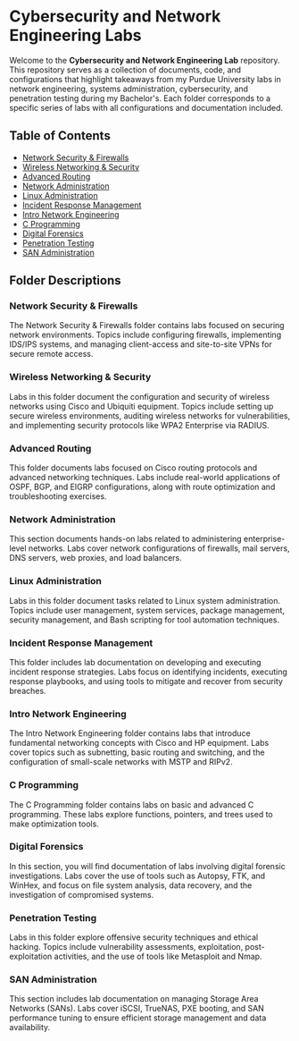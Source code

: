 # Cybersecurity and Network Engineering Labs

Welcome to the **Cybersecurity and Network Engineering Lab** repository. This repository serves as a collection of documents, code, and configurations that highlight takeaways from my Purdue University labs in network engineering, systems administration, cybersecurity, and penetration testing during my Bachelor's. Each folder corresponds to a specific series of labs with all configurations and documentation included.

## Table of Contents

- [Network Security & Firewalls](#network-security--firewalls)
- [Wireless Networking & Security](#wireless-networking--security)
- [Advanced Routing](#advanced-routing)
- [Network Administration](#network-administration)
- [Linux Administration](#linux-administration)
- [Incident Response Management](#incident-response-management)
- [Intro Network Engineering](#intro-network-engineering)
- [C Programming](#c-programming)
- [Digital Forensics](#digital-forensics)
- [Penetration Testing](#penetration-testing)
- [SAN Administration](#san-administration)

## Folder Descriptions

### Network Security & Firewalls
The Network Security & Firewalls folder contains labs focused on securing network environments. Topics include configuring firewalls, implementing IDS/IPS systems, and managing client-access and site-to-site VPNs for secure remote access.

### Wireless Networking & Security
Labs in this folder document the configuration and security of wireless networks using Cisco and Ubiquiti equipment. Topics include setting up secure wireless environments, auditing wireless networks for vulnerabilities, and implementing security protocols like WPA2 Enterprise via RADIUS.

### Advanced Routing
This folder documents labs focused on Cisco routing protocols and advanced networking techniques. Labs include real-world applications of OSPF, BGP, and EIGRP configurations, along with route optimization and troubleshooting exercises.

### Network Administration
This section documents hands-on labs related to administering enterprise-level networks. Labs cover network configurations of firewalls, mail servers, DNS servers, web proxies, and load balancers.

### Linux Administration
Labs in this folder document tasks related to Linux system administration. Topics include user management, system services, package management, security management, and Bash scripting for tool automation techniques.

### Incident Response Management
This folder includes lab documentation on developing and executing incident response strategies. Labs focus on identifying incidents, executing response playbooks, and using tools to mitigate and recover from security breaches.

### Intro Network Engineering
The Intro Network Engineering folder contains labs that introduce fundamental networking concepts with Cisco and HP equipment. Labs cover topics such as subnetting, basic routing and switching, and the configuration of small-scale networks with MSTP and RIPv2.

### C Programming
The C Programming folder contains labs on basic and advanced C programming. These labs explore functions, pointers, and trees used to make optimization tools.

### Digital Forensics
In this section, you will find documentation of labs involving digital forensic investigations. Labs cover the use of tools such as Autopsy, FTK, and WinHex, and focus on file system analysis, data recovery, and the investigation of compromised systems.

### Penetration Testing
Labs in this folder explore offensive security techniques and ethical hacking. Topics include vulnerability assessments, exploitation, post-exploitation activities, and the use of tools like Metasploit and Nmap.

### SAN Administration
This section includes lab documentation on managing Storage Area Networks (SANs). Labs cover iSCSI, TrueNAS, PXE booting, and SAN performance tuning to ensure efficient storage management and data availability.


